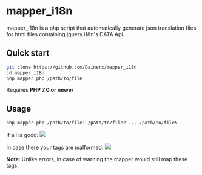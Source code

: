 mapper_i18n
===========

mapper_i18n is a php script that automatically generate json translation files for html files containing jquery.i18n's DATA Api.

Quick start
-----------

```bash
git clone https://github.com/Dainerx/mapper_i18n
cd mapper_i18n
php mapper.php /path/to/file
```

Requires **PHP 7.0 or newer**

Usage
-----------
```bash
php mapper.php /path/to/file1 /path/to/file2 ... /path/to/fileN
```
If all is good: 
<img src=https://i.imgur.com/ldb9ZcN.jpg>

In case there your tags are malformed:
<img src=https://i.imgur.com/LoI5BWY.jpg>

**Note**: Unlike errors, in case of warning the mapper would still map these tags.
